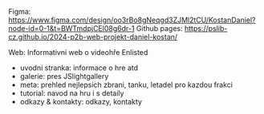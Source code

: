 Figma: https://www.figma.com/design/oo3rBo8gNeqgd3ZJMl2tCU/KostanDaniel?node-id=0-1&t=BWTmdpjCEl08g6dr-1
Github pages: https://pslib-cz.github.io/2024-p2b-web-projekt-daniel-kostan/  
  
Web: Informativní web o videohře Enlisted
- uvodni stranka: informace o hre atd
- galerie: pres JSlightgallery
- meta: prehled nejlepsich zbrani, tanku, letadel pro kazdou frakci
- tutorial: navod na hru i s detaily
- odkazy & kontakty: odkazy, kontakty
